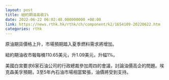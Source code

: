 ```yaml
---
layout: post
title: 紐約期油高收1%
date: 2022-06-22 06:02:48.000000000 +08:00
link: https://news.rthk.hk/rthk/ch/component/k2/1654109-20220622.htm
categories: rthk
---
```


原油期貨價格上升，市場預期踏入夏季燃料需求將增加。

紐約期油收市報每桶110.65美元，升1.09美元，升幅1%。

美國白宮要求6家石油公司的行政總裁參加周四的會議，討論油價高企的問題。埃克森美孚預期，3至5年內石油市場相當緊張，油價將受到支持。
